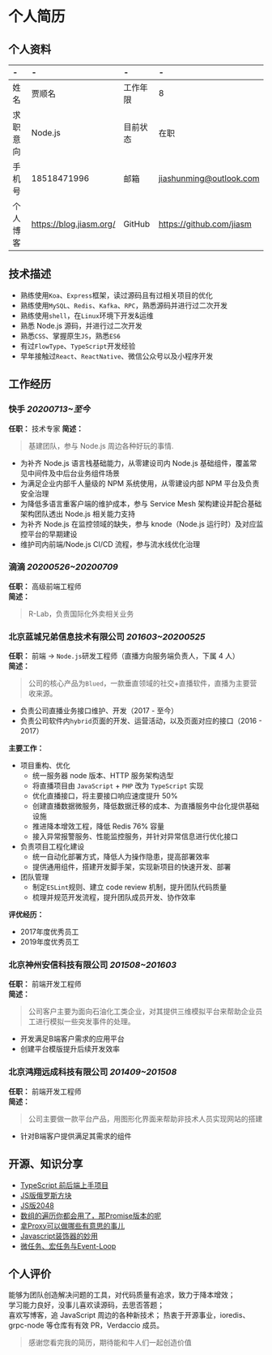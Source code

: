 # 个人简历

## 个人资料

-|-|-|-
:--|:--|:--|:--
姓名|贾顺名|工作年限|8
求职意向|Node.js|目前状态|在职
手机号|18518471996|邮箱|jiashunming@outlook.com
个人博客|https://blog.jiasm.org/|GitHub|https://github.com/jiasm 

## 技术描述

- 熟练使用`Koa`、`Express`框架，读过源码且有过相关项目的优化
- 熟练使用`MySQL`、`Redis`、`Kafka`、`RPC`，熟悉源码并进行过二次开发
- 熟练使用`shell`，在`Linux`环境下开发&运维
- 熟悉 Node.js 源码，并进行过二次开发
- 熟悉`CSS`、掌握原生`JS`，熟悉`ES6`
- 有过`FlowType`、`TypeScript`开发经验
- 早年接触过`React`、`ReactNative`、微信公众号以及小程序开发

## 工作经历

### 快手 *20200713~至今*

__任职：__ 技术专家
__简述：__
> 基建团队，参与 Node.js 周边各种好玩的事情. 

- 为补齐 Node.js 语言栈基础能力，从零建设司内 Node.js 基础组件，覆盖常见中间件及中后台业务组件场景
- 为满足企业内部千人量级的 NPM 系统使用，从零建设内部 NPM 平台及负责安全治理
- 为降低多语言重客户端的维护成本，参与 Service Mesh 架构建设并配合基础架构团队透出 Node.js 相关能力支持
- 为补齐 Node.js 在监控领域的缺失，参与 knode（Node.js 运行时）及对应监控平台的早期建设
- 维护司内前端/Node.js CI/CD 流程，参与流水线优化治理

### 滴滴 *20200526~20200709*

__任职：__ 高级前端工程师   
__简述：__
> R-Lab，负责国际化外卖相关业务

### 北京蓝城兄弟信息技术有限公司 *201603~20200525*  

__任职：__ 前端 -> `Node.js`研发工程师（直播方向服务端负责人，下属 4 人）   
__简述：__
> 公司的核心产品为`Blued`，一款垂直领域的社交+直播软件，直播为主要营收来源。    
- 负责公司直播业务接口维护、开发（2017 - 至今）  
- 负责公司软件内`hybrid`页面的开发、运营活动，以及页面对应的接口（2016 - 2017）

__主要工作：__
- 项目重构、优化
  - 统一服务器 node 版本、HTTP 服务架构选型
  - 将直播项目由 `JavaScript` + `PHP` 改为 `TypeScript` 实现
  - 优化直播接口，将主要接口响应速度提升 50%
  - 创建直播数据微服务，降低数据迁移的成本、为直播服务中台化提供基础设施
  - 推进降本增效工程，降低 Redis 76% 容量
  - 接入异常报警服务、性能监控服务，并针对异常信息进行优化接口
- 负责项目工程化建设
  - 统一自动化部署方式，降低人为操作隐患，提高部署效率
  - 提供通用组件，搭建开发脚手架，实现新项目的快速开发、部署
- 团队管理
  - 制定`ESLint`规则、建立 code review 机制，提升团队代码质量
  - 梳理并规范开发流程，提升团队成员开发、协作效率

__评优经历：__
- 2017年度优秀员工
- 2019年度优秀员工

### 北京神州安信科技有限公司 *201508~201603*

__任职：__ 前端开发工程师  
__简述：__  
> 公司客户主要为面向石油化工类企业，对其提供三维模拟平台来帮助企业员工进行模拟一些突发事件的处理。  
- 开发满足B端客户需求的应用平台
- 创建平台模版提升后续开发效率

### 北京鸿翔远成科技有限公司 *201409~201508*

__任职：__ 前端开发工程师  
__简述：__  
> 公司主要做一款平台产品，用图形化界面来帮助非技术人员实现网站的搭建  
- 针对B端客户提供满足其需求的组件

## 开源、知识分享

- [TypeScript 前后端上手项目](https://github.com/Jiasm/typescript-example)
- [JS版俄罗斯方块](https://github.com/Jiasm/tetris)
- [JS版2048](https://github.com/Jiasm/2048)
- [数组的遍历你都会用了，那Promise版本的呢](https://juejin.im/post/5ae0aee451882567244daaee)
- [拿Proxy可以做哪些有意思的事儿](https://juejin.im/post/5b0642d36fb9a07ab5094acc)
- [Javascript装饰器的妙用](https://juejin.im/post/5b41f76be51d4518f140f9e4)
- [微任务、宏任务与Event-Loop](https://juejin.im/post/5b73d7a6518825610072b42b)

## 个人评价

能够为团队创造解决问题的工具，对代码质量有追求，致力于降本增效；  
学习能力良好，没事儿喜欢读源码，去思否答题；  
喜欢写博客，追 JavaScript 周边的各种新技术；
热衷于开源事业，ioredis、grpc-node 等仓库有有效 PR，Verdaccio 成员。  

> 感谢您看完我的简历，期待能和牛人们一起创造价值
